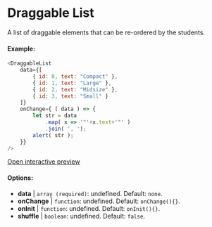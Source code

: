 # Draggable List

A list of draggable elements that can be re-ordered by the students.

#### Example:

``` js
<DraggableList
    data={[
        { id: 0, text: "Compact" },
        { id: 1, text: "Large" },
        { id: 2, text: "Midsize" },
        { id: 3, text: "Small" }
    ]}
    onChange={ ( data ) => {
        let str = data
            .map( x => '"'+x.text+'"' )
            .join( ', ');
        alert( str );
    }}
/>
```

[Open interactive preview](https://isle.heinz.cmu.edu/components/draggable-list/)

#### Options:

* __data__ | `array (required)`: undefined. Default: `none`.
* __onChange__ | `function`: undefined. Default: `onChange(){}`.
* __onInit__ | `function`: undefined. Default: `onInit(){}`.
* __shuffle__ | `boolean`: undefined. Default: `false`.
